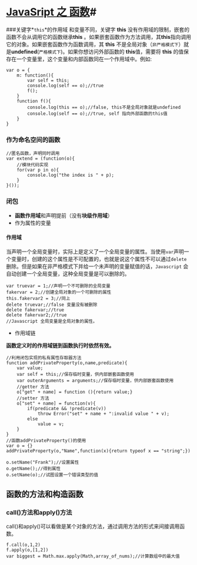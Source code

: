 # [JavaSript 之 函数]()#

###关键字*`this`*的作用域
和变量不同，关键字 **this** 没有作用域的限制，嵌套的函数不会从调用它的函数继承**this** 。如果嵌套函数作为方法调用，其**this**指向调用它的对象。如果嵌套函数作为函数调用，其 **this** 不是全局对象（`非严格模式下`）就是**undefined**(`严格模式下`)。如果你想访问外部函数的 **this**值，需要将 **this** 的值保存在一个变量里，这个变量和内部函数同在一个作用域中。例如:
  
	var o = {
		m: function(){
			var self = this;
			console.log(self == o);//true
			f();
		}
		function f(){
			console.log(this == o);//false, this不是全局对象就是undefined
			console.log(self == o);//true, self 指向外部函数的this值
		}
	}

### 作为命名空间的函数 ###
	//匿名函数，声明同时调用
	var extend = (function(o){
		//模块代码实现
		for(var p in o){
			console.log("the index is " + p);
		}
	}());

### 闭包 ###
- **函数作用域**和声明提前（没有**块级作用域**）
- 作为属性的变量
#### 作用域
 当声明一个全局变量时，实际上是定义了一个全局变量的属性。当使用`var`声明一个变量时，创建的这个属性是不可配置的，也就是说这个属性不可以通过`delete`删除。但是如果在非严格模式下并给一个未声明的变量赋值的话，`Javascript` 会自动创建一个全局变量，这种全局变量是可以删除的。  

	var truevar = 1;//声明一个不可删除的全局变量
	fakervar = 2;//创建全局对象的一个可删除的属性
	this.fakervar2 = 3;//同上
	delete truevar;//false 变量没有被删除
	delete fakervar;//true
	delete fakervar2;//true
	//Javascript 全局变量是全局对象的属性。  
- 作用域链  

**函数定义时的作用域链到函数执行时依然有效。**  

    //利用闭包实现的私有属性存取器方法
    function addPrivateProperty(o,name,predicate){
    	var value;
		var self = this;//保存临时变量，供内部嵌套函数使用
		var outerArguments = arguments;//保存临时变量，供内部嵌套函数使用
    	//getter 方法
    	o["get" + name] = function (){return value;}
		//setter 方法
    	o["set" + name] = function(v){
    		if(predicate && !predicate(v))
    			throw Error("set" + name + ":invalid value " + v);
    		else
    			value = v;
    	}
    }
    //函数addPrivateProperty()的使用
    var o = {}
    addPrivateProperty(o,"Name",function(x){return typeof x == "string";})
    
    o.setName("Frank");//设置属性
    o.getName();//得到属性
    o.setName(o);//试图设置一个错误类型的值

## 函数的方法和构造函数    
### call()方法和apply()方法 ###
call()和apply()可以看做是某个对象的方法，通过调用方法的形式来间接调用函数。  

	f.call(o,1,2)
	f.apply(o,[1,2])
	var biggest = Math.max.apply(Math,array_of_nums);//计算数组中的最大值



	